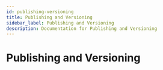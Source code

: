 ```yaml
---
id: publishing-versioning
title: Publishing and Versioning
sidebar_label: Publishing and Versioning
description: Documentation for Publishing and Versioning
---
```


# Publishing and Versioning
